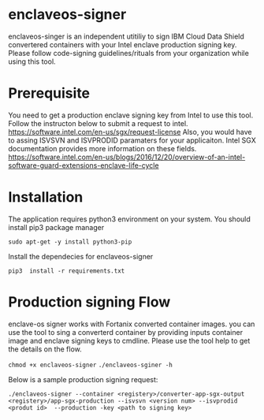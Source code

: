# enclaveos-signer
enclaveos-singer is an independent utitiliy to sign IBM Cloud Data Shield convertered containers with your Intel enclave production signing key. Please follow code-signing guidelines/rituals from your organization while using this tool.

# Prerequisite 
You need to get a production enclave signing key from Intel to use this tool. Follow the instructon below to submit a request to intel. 
https://software.intel.com/en-us/sgx/request-license
Also, you would have to assing ISVSVN and ISVPRODID paramaters for your applicaiton. Intel SGX documentation provides more information on these fields.
https://software.intel.com/en-us/blogs/2016/12/20/overview-of-an-intel-software-guard-extensions-enclave-life-cycle

# Installation
The application requires python3 environment on your system. You should install pip3 package manager 

`sudo apt-get -y install python3-pip`

Install the dependecies for enclaveos-signer

`pip3  install -r requirements.txt`

# Production signing Flow
enclave-os signer works with Fortanix converted container images. you can use the tool to sing a converterd container by providing inputs container image and enclave signing keys to cmdline. Please use the tool help to get the details on the flow.

`chmod +x enclaveos-signer`
`./enclaveos-sginer -h`

Below is a sample production signing request:

`./enclaveos-signer --container <registery>/converter-app-sgx-output <registery>/app-sgx-production --isvsvn <version num> --isvprodid <produt id>  --production -key <path to signing key>`
